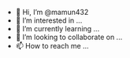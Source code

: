 - 👋 Hi, I’m @mamun432
- 👀 I’m interested in ...
- 🌱 I’m currently learning ...
- 💞️ I’m looking to collaborate on ...
- 📫 How to reach me ...

<!---
mamun432/mamun432 is a ✨ special ✨ repository because its `README.md` (this file) appears on your GitHub profile.
You can click the Preview link to take a look at your changes.
--->
